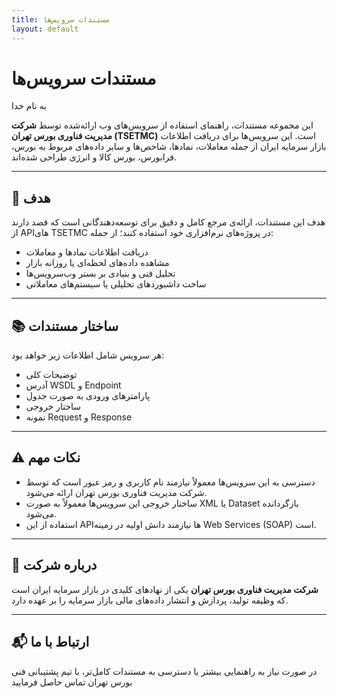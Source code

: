 ```yaml
---
title: مستندات سرویس‌ها
layout: default
---
```



# مستندات سرویس‌ها

به نام خدا

این مجموعه مستندات، راهنمای استفاده از سرویس‌های وب ارائه‌شده توسط **شرکت مدیریت فناوری بورس تهران (TSETMC)** است. این سرویس‌ها برای دریافت اطلاعات بازار سرمایه ایران از جمله معاملات، نمادها، شاخص‌ها و سایر داده‌های مربوط به بورس، فرابورس، بورس کالا و انرژی طراحی شده‌اند.

---

## 🎯 هدف

هدف این مستندات، ارائه‌ی مرجع کامل و دقیق برای توسعه‌دهندگانی است که قصد دارند از APIهای TSETMC در پروژه‌های نرم‌افزاری خود استفاده کنند؛ از جمله:

- دریافت اطلاعات نمادها و معاملات
- مشاهده داده‌های لحظه‌ای یا روزانه بازار
- تحلیل فنی و بنیادی بر بستر وب‌سرویس‌ها
- ساخت داشبوردهای تحلیلی یا سیستم‌های معاملاتی

---

## 📚 ساختار مستندات

هر سرویس شامل اطلاعات زیر خواهد بود:

- توضیحات کلی
- آدرس WSDL و Endpoint
- پارامترهای ورودی به صورت جدول
- ساختار خروجی
- نمونه Request و Response

---

## ⚠️ نکات مهم

- دسترسی به این سرویس‌ها معمولاً نیازمند نام کاربری و رمز عبور است که توسط شرکت مدیریت فناوری بورس تهران ارائه می‌شود.
- ساختار خروجی این سرویس‌ها معمولاً به صورت XML یا Dataset بازگردانده می‌شود.
- استفاده از این APIها نیازمند دانش اولیه در زمینه Web Services (SOAP) است.

---

## 🏢 درباره شرکت

**شرکت مدیریت فناوری بورس تهران** یکی از نهادهای کلیدی در بازار سرمایه ایران است که وظیفه تولید، پردازش و انتشار داده‌های مالی بازار سرمایه را بر عهده دارد.

---

## 📬 ارتباط با ما

در صورت نیاز به راهنمایی بیشتر یا دسترسی به مستندات کامل‌تر، با تیم پشتیبانی فنی بورس تهران تماس حاصل فرمایید